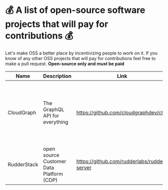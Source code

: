 # 💰 A list of open-source software projects that will pay for contributions 💰

Let's make OSS a better place by incentivizing people to work on it. If you know of any other OSS projects that will pay for contributions feel free to make a pull request. **Open-source only and must be paid**

| Name | Description | Link | Tech Used |  Details | Payment | Getting Started |
| ---- | ----------- | ---- | --------- | -------- | ------- |  -------------- |
| CloudGraph | The GraphQL API for everything | https://github.com/cloudgraphdev/cli | Dgraph, TypeScript, GraphQL | Help the CloudGraph OSS team build out data providers for Digital Ocean, GitHub and others | $1,000 USD for each provider with 10 initial services | Email tyson@cloudgraph.dev |
| RudderStack |  open source Customer Data Platform (CDP) | https://github.com/rudderlabs/rudder-server| GO, TypeScript | Misc issues and bounties | $2000 per bounty | https://dev.to/rudderstack/devs-wanted-get-paid-to-contribute-to-rudderstack-s-open-source-software-bjp |

<!-- Add Next Project Here...  -->
